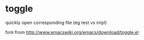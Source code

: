 toggle
======

quickly open corresponding file (eg test vs impl)

fork from http://www.emacswiki.org/emacs/download/toggle.el
